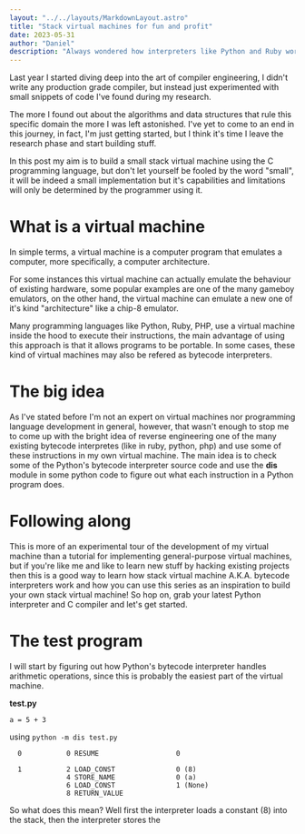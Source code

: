 ```yaml
---
layout: "../../layouts/MarkdownLayout.astro"
title: "Stack virtual machines for fun and profit"
date: 2023-05-31
author: "Daniel"
description: "Always wondered how interpreters like Python and Ruby work? Here's your answer"
---
```


Last year I started diving deep into the art of compiler 
engineering, I didn't write any production grade compiler, 
but instead just experimented with small snippets of code 
I've found during my research.

The more I found out about the algorithms and data structures 
that rule this specific domain the more I was left astonished. 
I've yet to come to an end in this journey, in fact, I'm just 
getting started, but I think it's time I leave the research 
phase and start building stuff.

In this post my aim is to build a small stack virtual machine 
using the C programming language, but don't let yourself be 
fooled by the word "small", it will be indeed a small 
implementation but it's capabilities and limitations will only 
be determined by the programmer using it.

# What is a virtual machine

In simple terms, a virtual machine is a computer program that 
emulates a computer, more specifically, a computer architecture.

For some instances this virtual machine can actually emulate the 
behaviour of existing hardware, some popular examples are one of the
many gameboy emulators, on the other hand, the virtual machine can
emulate a new one of it's kind "architecture" like a chip-8 emulator.

Many programming languages like Python, Ruby, PHP, use a virtual
machine inside the hood to execute their instructions, the main
advantage of using this approach is that it allows programs to be
portable. In some cases, these kind of virtual machines may also
be refered as bytecode interpreters.

# The big idea

As I've stated before I'm not an expert on virtual machines nor 
programming language development in general, however, that wasn't
enough to stop me to come up with the bright idea of reverse
engineering one of the many existing bytecode interpretes (like in
ruby, python, php) and use some of these instructions in my own
virtual machine. The main idea is to check some of the  Python's 
bytecode interpreter source code and use the **dis** module in
some python code to figure out what each instruction in a Python
program does.

# Following along

This is more of an experimental tour of the development of my
virtual machine than a tutorial for implementing general-purpose
virtual machines, but if you're like me and like to learn new
stuff by hacking existing projects then this is a good way to
learn how stack virtual machine A.K.A. bytecode interpreters
work and how you can use this series as an inspiration to build 
your own stack virtual machine! So hop on, grab your latest 
Python interpreter and C compiler and let's get started.

# The test program

I will start by figuring out how Python's bytecode interpreter
handles arithmetic operations, since this is probably the easiest
part of the virtual machine.

**test.py**
```
a = 5 + 3
```
using `python -m dis test.py`
```
  0           0 RESUME                   0

  1           2 LOAD_CONST               0 (8)   
              4 STORE_NAME               0 (a)   
              6 LOAD_CONST               1 (None)
              8 RETURN_VALUE
```

So what does this mean? Well first the interpreter loads 
a constant (8) into the stack, then the interpreter stores the 